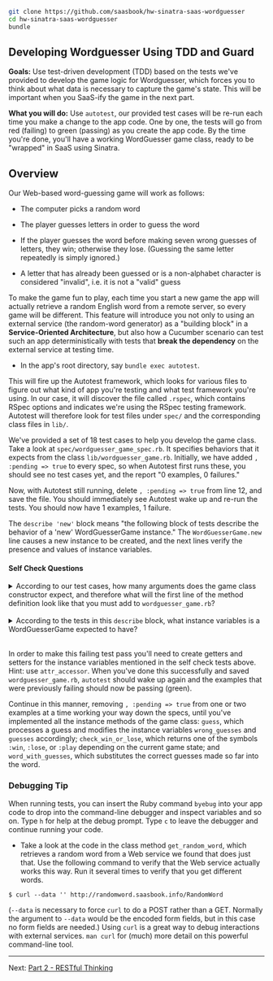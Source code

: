 ```sh
git clone https://github.com/saasbook/hw-sinatra-saas-wordguesser
cd hw-sinatra-saas-wordguesser
bundle
```

Developing Wordguesser Using TDD and Guard
-----------------------------------------

**Goals:** Use test-driven development (TDD) based on the tests we've provided to develop the game logic for Wordguesser, which forces you to think about what data is necessary to capture the game's state. This will be important when you SaaS-ify the game in the next part.

**What you will do:**  Use `autotest`, our provided test cases will be re-run each time you make a change to the app code.  One by one, the tests will go from red (failing) to green (passing) as you create the app code.  By the time you're done, you'll have a working WordGuesser game class, ready to be "wrapped" in SaaS using Sinatra.

Overview
--------

Our Web-based word-guessing game will work as follows:

* The computer picks a random word

* The player guesses letters in order to guess the word

* If the player guesses the word before making seven wrong guesses of letters, they win; otherwise they lose.  (Guessing the same letter repeatedly is simply ignored.)

* A letter that has already been guessed or is a non-alphabet character is considered "invalid", i.e. it is not a "valid" guess

To make the game fun to play, each time you start a new game the app will actually retrieve a random English word from a remote server, so every game will be different.  This feature will introduce you not only to using an external service (the random-word generator) as a "building block" in a **Service-Oriented Architecture**, but also how a Cucumber scenario can test such an app deterministically with tests that **break the dependency** on the external service at testing time.

* In the app's root directory, say `bundle exec autotest`.  

This will fire up the Autotest framework, which looks for various files to figure out what kind of app you're testing and what test framework you're using.  In our case, it will discover the file called `.rspec`, which contains RSpec options and indicates we're using the RSpec testing framework.  Autotest will therefore look for test files under `spec/` and the corresponding class files in `lib/`.

We've provided a set of 18 test cases to help you develop the game class. Take a look at `spec/wordguesser_game_spec.rb`.  It specifies behaviors that it expects from the class `lib/wordguesser_game.rb`.  Initially, we have added `, :pending => true` to every spec, so when Autotest first runs these, you should see no test cases yet, and the report "0 examples, 0 failures."

Now, with Autotest still running, delete `, :pending => true` from line 12, and save the file.  You should immediately see Autotest wake up and re-run the tests.  You should now have 1 examples, 1 failure.

The `describe 'new'` block means "the following block of tests describe the behavior of a 'new' WordGuesserGame instance."  The `WordGuesserGame.new` line causes a new instance to be created, and the next lines verify the presence and values of instance variables.

#### Self Check Questions

<details>
  <summary>According to our test cases, how many arguments does the
game class constructor expect, and therefore what will the first line of
the method definition look like that you must add to
<code>wordguesser_game.rb</code>?</summary>
  <p><blockquote>One argument (in this example, "glorp"), and since constructors in
Ruby are always named <code>initialize</code>, the first line will be
<code>def initialize(new_word)</code> or something similar.</blockquote></p>
</details>

<br />

<details>
  <summary>According to the tests in this <code>describe</code> block, what
instance variables is a WordGuesserGame expected to have?</summary>
  <p><blockquote><code>@word</code>, <code>@guesses</code>, and <code>@wrong_guesses</code>.</blockquote></p>
</details>

<br />

In order to make this failing test pass you'll need to create getters and setters for the instance variables mentioned in the self check tests above.  Hint: use `attr_accessor`.  When you've done this successfully and saved `wordguesser_game.rb`, `autotest` should wake up again and the examples that were previously failing should now be passing (green).

Continue in this manner, removing `, :pending => true` from one or two examples at a time working your way down the specs, until you've implemented all the instance methods of the game class: `guess`, which processes a guess and modifies the instance variables `wrong_guesses` and `guesses` accordingly; `check_win_or_lose`, which returns one of the symbols `:win`, `:lose`, or `:play` depending on the current game state; and `word_with_guesses`, which substitutes the correct guesses made so far into the word.

### Debugging Tip

When running tests, you can insert the Ruby command `byebug` into your app code to drop into the command-line debugger and inspect variables and so on.  Type `h` for help at the debug prompt. Type `c` to leave the debugger and continue running your code.

* Take a look at the code in the class method `get_random_word`, which retrieves a random word from a Web service we found that does just that.  Use the following command to verify that the Web service actually works this way. Run it several times to verify that you get different words.

```
$ curl --data '' http://randomword.saasbook.info/RandomWord
```

(`--data` is necessary to force `curl` to do a POST rather than a GET.  Normally the argument to `--data` would be the encoded form fields, but in this case no form fields are needed.) Using `curl` is a great way to debug interactions with external services.  `man curl` for (much) more detail on this powerful command-line tool.

-----

Next: [Part 2 - RESTful Thinking](part_2_restful_thinking.md)
